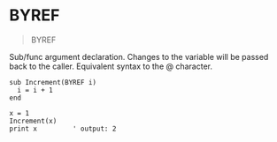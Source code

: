 # BYREF

> BYREF

Sub/func argument declaration. Changes to the variable will be passed back to the caller.  Equivalent syntax to the @ character.

```
sub Increment(BYREF i)
  i = i + 1
end

x = 1
Increment(x)
print x         ' output: 2
```
